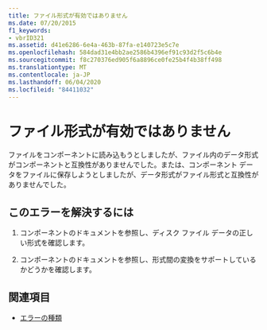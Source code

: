 ```yaml
---
title: ファイル形式が有効ではありません
ms.date: 07/20/2015
f1_keywords:
- vbrID321
ms.assetid: d41e6286-6e4a-463b-87fa-e140723e5c7e
ms.openlocfilehash: 584dad31e4bb2ae2586b4396ef91c93d2f5c6b4e
ms.sourcegitcommit: f8c270376ed905f6a8896ce0fe25b4f4b38ff498
ms.translationtype: MT
ms.contentlocale: ja-JP
ms.lasthandoff: 06/04/2020
ms.locfileid: "84411032"
---
```

# <a name="file-format-not-valid"></a>ファイル形式が有効ではありません
ファイルをコンポーネントに読み込もうとしましたが、ファイル内のデータ形式がコンポーネントと互換性がありませんでした。または、コンポーネント データをファイルに保存しようとしましたが、データ形式がファイル形式と互換性がありませんでした。  
  
## <a name="to-correct-this-error"></a>このエラーを解決するには  
  
1. コンポーネントのドキュメントを参照し、ディスク ファイル データの正しい形式を確認します。  
  
2. コンポーネントのドキュメントを参照し、形式間の変換をサポートしているかどうかを確認します。  
  
## <a name="see-also"></a>関連項目

- [エラーの種類](../programming-guide/language-features/error-types.md)

